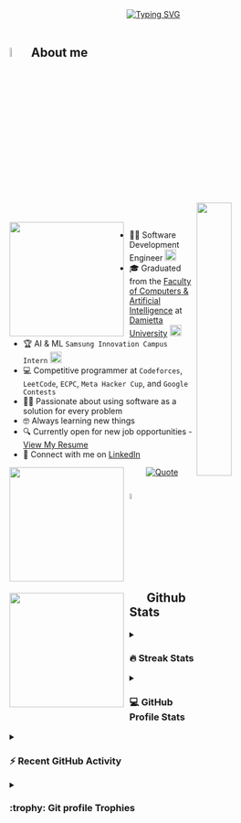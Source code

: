 <div align="center">
	<a href="https://git.io/typing-svg">
		<img src="https://readme-typing-svg.demolab.com?font=Fira+Code&pause=1000&width=435&lines=+HI+I'm+Asem+Ebrahim+Gado;+I'm+A+Software+Development+Engineer;Samsung+Innovation+Campus+Intern;DEPI+.NET+Web+Development+Intern;ITI+.NET+Web+Development+Intern;Love+Competitive+Programming+;Use+Software+As+a+Solution+For+Problems;Always+learning+new+things" alt="Typing SVG" />
	</a>
</div>

<br>

## <img src="https://i.pinimg.com/originals/3f/7e/4e/3f7e4eff7c96e9fe4b8b4b1ff3f7bdb5.gif" width="6.5%"> About me

<img align="right" src="https://github.com/Asmblxer/Asmblxer/blob/main/Images/Right_Side.gif?raw=true" width="35%">

<br><br>
<img src="https://media4.giphy.com/media/dMLmQfCO7lCA2gX3tw/giphy.gif?cid=ecf05e47ak6mwfu812269zzr8ydv529109qzpb8rszwnja9e&rid=giphy.gif&ct=s" width="200" style="float: left; margin-right: 10px;">

- 👨‍💻 Software Development Engineer <img src="https://media2.giphy.com/media/QssGEmpkyEOhBCb7e1/giphy.gif?cid=ecf05e47a0n3gi1bfqntqmob8g9aid1oyj2wr3ds3mg700bl&rid=giphy.gif" width="20">
- 🎓 Graduated from the [Faculty of Computers & Artificial Intelligence](https://cai.du.edu.eg/) at [Damietta University](https://www.du.edu.eg/) <img src="https://github.com/Asmblxer/Asmblxer/blob/main/Images/Programming_Languages.gif?raw=true" width="20">
- 🏆 AI & ML `Samsung Innovation Campus Intern` <img src="https://github.com/Asmblxer/Asmblxer/blob/main/Images/Front_End.gif?raw=true" width="20">
- 💻 Competitive programmer at `Codeforces`, `LeetCode`, `ECPC`, `Meta Hacker Cup`, and `Google Contests` 
- ✍🏻 Passionate about using software as a solution for every problem 
- 🤓 Always learning new things 
- 🔍 Currently open for new job opportunities - [View My Resume](https://docs.google.com/document/d/1PFFev8X5FWzHtPqI6cOJRKy5ZKBKy0CluyJ0xw_TzRA/edit?usp=sharing) 
- 🔗 Connect with me on [LinkedIn](https://www.linkedin.com/in/asemgado/)

<img src="https://github.com/Asmblxer/Asmblxer/blob/main/Images/IDEs.gif?raw=true" width="200" style="float: left; margin-right: 10px; margin-bottom: 20px;">
<img src="https://github.com/Asmblxer/Asmblxer/blob/main/Images/Software_Tools.gif?raw=true" width="200" style="float: left; margin-right: 10px; margin-bottom: 20px;">

<div align="center">
	<a href="https://github.com/piyushsuthar/github-readme-quotes">
		<img alt="Quote" src="https://quotes-github-readme.vercel.app/api?type=horizontal&theme=tokyonight&animation=grow_out_in"eCategory=programming">
	</a>
</div>

## <img src="https://media1.giphy.com/media/v1.Y2lkPTc5MGI3NjExYzFhYzJkMmQ2MWQ3ZGY3MDhjZTE3MDI2Mzk3NzE1OWQyZTRlMmYwMCZjdD1z/iY8CRBdQXODJSCERIr/giphy.gif" width="5%" valign="bottom"> Github Stats

<details>
	<summary><h3> 🔥 Streak Stats</h3></summary>
	<div align="center">
		<img src="https://github-readme-streak-stats.herokuapp.com/?user=Asmblxer&theme=tokyonight_duo" alt="Asmblxer" />
	</div>
</details>
  
<details>
	<summary><h3>💻 GitHub Profile Stats</h3></summary>
	<div align="center">
		<a href="https://github.com/anuraghazra/github-readme-stats">
			<img alt="Asmblxer's Github Stats" src="https://github-readme-stats.vercel.app/api?username=Asmblxer&show_icons=true&count_private=true&locale=en&theme=tokyonight&layout=compact" height="230px"/>
		</a>
		<img src="https://github-readme-stats.vercel.app/api/top-langs?username=Asmblxer&langs_count=10&show_icons=true&locale=en&theme=tokyonight" alt="Asmblxer" height="230px"/>
	</div>
	<br/>
	<b>Note:</b> Top languages is only a metric of the languages my public code consists of and doesn't reflect experience or skill level.
</details>

<details>
	<summary><h3>⚡ Recent GitHub Activity</h3></summary>
	<img src="https://github-readme-activity-graph.vercel.app/graph?username=Asmblxer&bg_color=1a1b27&color=aa82d9&line=628edb&point=64bfaf&area=true&hide_border=true" alt="GitHub Activity Graph">
</details>

<details>
	<summary><h3>:trophy: Git profile Trophies</h3></summary>
	<div align="center">
		<a href="https://github.com/ryo-ma/github-profile-trophy">
			<img src="https://github-profile-trophy.vercel.app/?username=Asmblxer&layout=compact&theme=tokyonight&column=4&margin-w=15&margin-h=15" alt="Asmblxer" />
		</a>
	</div>
</details>